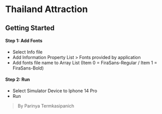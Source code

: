 # Thailand Attraction

## Getting Started
#### Step 1: Add Fonts
- Select Info file
- Add Information Property List > Fonts provided by application
- Add fonts file name to Array List (Item 0 = FiraSans-Regular / Item 1 = FiraSans-Bold)

#### Step 2: Run
- Select Simulator Device to Iphone 14 Pro
- Run

> By Parinya Termkasipanich
